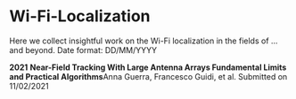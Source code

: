 # Wi-Fi-Localization
Here we collect insightful work on the Wi-Fi localization in the fields of ... and beyond.
Date format: DD/MM/YYYY

**2021**
**Near-Field Tracking With Large Antenna Arrays Fundamental Limits and Practical Algorithms**Anna Guerra, Francesco Guidi, et al.
Submitted on 11/02/2021
